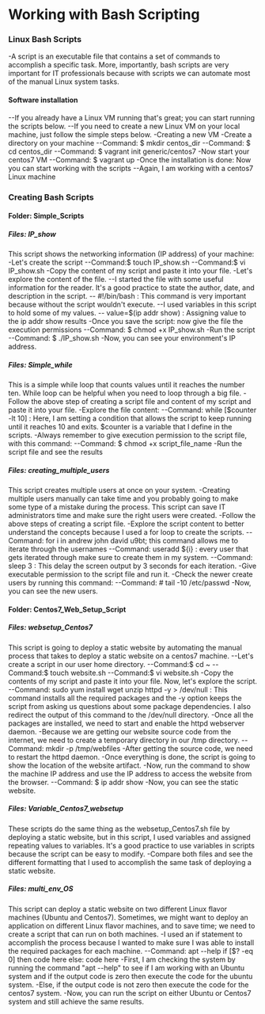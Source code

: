 # Working with Bash Scripting
### Linux Bash Scripts
-A script is an executable file that contains a set of commands to accomplish a specific task. More, importantly, bash scripts are very important for IT professionals because with scripts we can automate most of the manual Linux system tasks.

#### Software installation
--If you already have a Linux VM running that's great; you can start running the scripts below.
--If you need to create a new Linux VM on your local machine, just follow the simple steps below.
-Creating a new VM
-Create a directory on your machine
--Command: $ mkdir centos_dir
--Command: $ cd centos_dir
--Command: $ vagrant init generic/centos7
-Now start your centos7 VM
--Command: $ vagrant up
-Once the installation is done: Now you can start working with the scripts
--Again, I am working with a centos7 Linux machine

### Creating Bash Scripts
#### Folder: Simple_Scripts
##### Files: IP_show
This script shows the networking information (IP address) of your machine:
-Let's create the script
--Command:$ touch IP_show.sh
--Command:$ vi IP_show.sh
-Copy the content of my script and paste it into your file.
-Let's explore the content of the file.
--I started the file with some useful information for the reader. It's a good practice to state the author, date, and description in the script.
-- #!/bin/bash : This command is very important because without the script wouldn't execute.
--I used variables in this script to hold some of my values.
-- value=$(ip addr show) : Assigning value to the ip addr show results
-Once you save the script: now give the file the execution permissions
--Command: $ chmod +x IP_show.sh
-Run the script
--Command: $ ./IP_show.sh
-Now, you can see your environment's IP address.

##### Files: Simple_while
This is a simple while loop that counts values until it reaches the number ten. While loop can be helpful when you need to loop through a big file.
-Follow the above step of creating a script file and content of my script and paste it into your file.
-Explore the file content:
--Command: while [$counter -lt 10]  : Here, I am setting a condition that allows the script to keep running until it reaches 10 and exits. $counter is a variable that I define in the scripts.
-Always remember to give execution permission to the script file, with this command:
--Command: $ chmod +x script_file_name
-Run the script file and see the results
##### Files: creating_multiple_users
This script creates multiple users at once on your system.
-Creating multiple users manually can take time and you probably going to make some type of a mistake during the process. This script can save IT administrators time and make sure the right users were created.
-Follow the above steps of creating a script file.
-Explore the script content to better understand the concepts because I used a for loop to create the scripts.
--Command: for i in andrew john david u9bt; this command allows me to iterate through the usernames
--Command: useradd ${i} : every user that gets iterated through make sure to create them in my system.
--Command: sleep 3  : This delay the screen output by 3 seconds for each iteration.
-Give executable permission to the script file and run it.
-Check the newer create users by running this command:
--Command: # tail -10 /etc/passwd
-Now, you can see the new users.

#### Folder: Centos7_Web_Setup_Script
##### Files: websetup_Centos7
This script is going to deploy a static website by automating the manual process that takes to deploy a static website on a centos7 machine.
--Let's create a script in our user home directory.
--Command:$ cd ~
--Command:$ touch website.sh
--Command:$ vi website.sh
-Copy the contents of my script and paste it into your file. Now, let's explore the script.
--Command: sudo yum install wget unzip httpd -y > /dev/null  : This command installs all the required packages and the -y option keeps the script from asking us questions about some package dependencies. I also redirect the output of this command to the /dev/null directory.
-Once all the packages are installed, we need to start and enable the httpd webserver daemon.
-Because we are getting our website source code from the internet, we need to create a temporary directory in our /tmp directory.
--Command: mkdir -p /tmp/webfiles
-After getting the source code, we need to restart the httpd daemon.
-Once everything is done, the script is going to show the location of the website artifact.
-Now, run the command to show the machine IP address and use the IP address to access the website from the browser.
--Command: $ ip addr show
-Now, you can see the static website.

##### Files: Variable_Centos7_websetup
These scripts do the same thing as the websetup_Centos7.sh file by deploying a static website, but in this script, I used variables and assigned repeating values to variables. It's a good practice to use variables in scripts because the script can be easy to modify.
-Compare both files and see the different formatting that I used to accomplish the same task of deploying a static website.

##### Files: multi_env_OS
This script can deploy a static website on two different Linux flavor machines (Ubuntu and Centos7). Sometimes, we might want to deploy an application on different Linux flavor machines, and to save time; we need to create a script that can run on both machines.
-I used an if statement to accomplish the process because I wanted to make sure I was able to install the required packages for each machine.
--Command: apt --help
           if [$? -eq 0]
           then
             code here
           else:
            code here
-First, I am checking the system by running the command "apt --help" to see if I am working with an Ubuntu system and if the output code is zero then execute the code for the ubuntu system.
-Else, if the output code is not zero then execute the code for the centos7 system.
-Now, you can run the script on either Ubuntu or Centos7 system and still achieve the same results.
